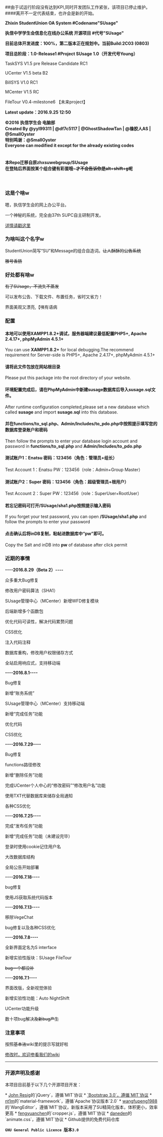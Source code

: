 ##由于试运行阶段没有达到KPI,同时开发团队工作紧张，该项目已停止维护。
####离开不一定代表结束，也许会是新的开始。

<b>Zhixin StudentUnion OA System #Codename"SUsage" </b>

<b>执信中学学生会信息化在线办公系统 开源项目 #代号"SUsage" </b>

<b>目前总体开发进度：100%，第二版本正在规划中。当前Build:2C03 (0803)</b>

<b>项目总阶段：1.0-Release1 #Project SUsage 1.0（开发代号Young）</b>

<p>TaskSYS V1.5 pre Release Candidate RC1</p>
<p>UCenter V1.5 beta B2</p>
<p>BillSYS V1.0 RC1</p>
<p>MCenter V1.5 RC</p>
<p>FileTour V0.4-milestone6 【未来project】</p>
<p><b>Latest update：2016.9.25 12:50</b></p>
<b>©2016 执信学生会 电脑部</b>
<br>
<b>Created By @yyl99311 | @df7c5117 | @GhostShadowTan | @橡胶人AS | @SmallOyster</b>
<br>
<b>特别鸣谢：@SmallOyster</b>
<br>
<b>Everyone can modified it except for the already existing codes </b>
<br>
<br>
<h4>本Repo迁移自原zhxsuwebgroup/SUsage<br>在登陆后界面按某个组合键有彩蛋哦~<s>才不会告诉你是alt+shift+g呢</s></h4>
<br>
<h3>这是个啥w</h3>
  <p>嗯，执信学生会的网上办公平台。</p>
  <p>一个神秘的系统，完全由37th SUPC自主研制开发。</p><a href="https://github.com/zhxsu/SUsage/wiki/Susage-%7C-%E6%A6%82%E8%BF%B0" target="_blank">详情请戳这里</a>

<h3>为啥叫这个名字w</h3>
  <p>StudentUnion简写“SU”和Message的组合自造词。<s>让人酥酥的公告系统</s></p>
  <p><s>雅号香肠</s></p>
<h3>好处都有啥w</h3>
  <s>有了SUsage，不流失不蒸发</s>
  <p>可以发布公告、下载文件、布置任务，省时又省力！</p>
  <p>界面美观又漂亮,【咦有语病</p>
<h3>配置</h3>
  <h4><p>本地可以使用<b>XAMPP1.8.2+</b>调试，服务器端建议最低配置PHP5+, Apache 2.4.17+, phpMyAdmin 4.5.1+</p></h4>
  <p>You can use <b>XAMPP1.8.2+</b> for local debugging.The recommend requirement for Server-side is PHP5+, Apache 2.4.17+, phpMyAdmin 4.5.1+</p>
  <h4><p>请将此文件包放在网站根目录</b></p></h4>
  <p>Please put this package into the root directory of your website.</b>
  <h4><p>环境配置完成后，请在PhpMyAdmin中新建susage数据库后导入susage.sql文件。</p></h4>
  <p>After runtime configuration completed,please set a new database which called <b>susage</b> and import <b>susage.sql</b> into this database.</p>
  <h4><p>并在<b>functions/to_sql.php、Admin/Includes/to_pdo.php</b>中按照提示填写您的数据库登录账户和密码</p></h4>
  <p>Then follow the prompts to enter your database login account and password in <b>functions/to_sql.php </b>and <b> Admin/Includes/to_pdo.php</b>
  <h4><p>测试账户1：Enatsu 密码：123456（角色：管理员+组长）</p></h4>
  <p>Test Account 1：Enatsu PW：123456（role：Admin+Group Master）</p>
  <h4><p>测试账户2：Super 密码：123456（角色：超级管理员+根用户）</p></h4>
  <p>Test Account 2：Super PW：123456（role：SuperUser+RootUser）</p>
  <h4><p><b>若忘记密码可打开/SUsage/sha1.php按照提示输入密码</b></p></h4>
  <p>If you forget your test password, you can open <b>/SUsage/sha1.php</b> and follow the prompts to enter your password</p>
  <h4><p><b>点击确认后将inDB复制，粘帖进数据库中“pw”即可。</b></p></h4>
  <p>Copy the Salt and inDB into <b>pw</b> of database after click permit</p>
<h3>近期的事情</h3>
<p><b>----2016.8.29（Beta 2）----</b></p>
  <p>众多重大Bug修复</p>
  <p>修改用户密码算法（SHA1）</p>
  <p>SUsage管理中心（MCenter）新增WFD修复模块</p>
  <p>后端新增多个函数包</p>
  <p>优化代码可读性，解决代码累赘问题</p>
  <p>CSS优化</p>
  <p>注入代码注释</p>
  <p>数据库重构，修改用户权限储存方式</p>
  <p>全站启用响应式，支持移动端</p>
<p><b>----2016.8.1----</b></p>
  <p>Bug修复</p>
  <p>新增“账务系统”</p>
  <p>SUsage管理中心（MCenter）支持移动端</p>
  <p>新增“完成任务”功能</p>
  <p>优化代码</p>
  <p>CSS优化</p>
<p><b>----2016.7.29----</b></p>
  <p>Bug修复</p>
  <p>functions路径修改</p>
  <p>新增“删除任务”功能</p>
  <p>完成UCenter个人中心的“修改密码”“修改用户名”功能</p>
  <p>使用TXT代替数据库来储存全局通知</p>
  <p>各种CSS优化</p>
<p><b>----2016.7.25----</b></p>
  <p>完成“发布任务”功能</p>
  <p>新增“完成任务”功能（未建设完毕）</p>
  <p>登录时使用cookie记住用户名</p>
  <p>大改数据库结构</p>
  <p>全局公告开始部署</p>
<p><b>----2016.7.18----</b></p>
  <p>bug修复</p>
  <p>使用JS获取系统代码版本</p>
<p><b>----2016.7.13----</b></p>
  <p>移除VegeChat</p>
  <p>bug修复以及各种CSS优化</p>
<p><b>----2016.7.8----</b></p>
  <p>全新界面定名为S interface</p>
  <p>新增实验性版块：SUsage FileTour</p>
  <s>bug一个都没补</s>
<p><b>----2016.7.1----</b></p>
  <p>界面改版，全新视觉体验</p>
  <p>新增实验性功能：Auto NightShift</p>
  <p>UCenter功能升级</p>
  <p>数十项bug解决<s>及新bug产生</s></p>

<h3>注意事项</h3>
  <p>按照<s>基本法</s>wiki里的提示写就好啦</p>
  <a href="https://github.com/zhxsu/susage/wiki" target="_blank">修改时，欢迎参看我们的wiki</a>
<hr></hr>
<h3>开源声明及感谢</h3>
  <p>本项目目前基于以下几个开源项目开发：</p>
* <a href="https://jquery.org/" target="_blank">John Resig</a>的`jQuery`，遵循`MIT`协议
* <a href="http://www.bootcss.com" target="_blank">`Bootstrap 3.0`，遵循`MIT`协议</a>
* <a href="https://github.com/nt1m/material-framework/" target="_blank">nt1m</a>的`material-framework`，遵循`Apache`协议版本`2.0`
* <a href="http://wangeditor.github.io/">wangfupeng1988</a>的`WangEditor`，遵循`MIT`协议，新版本采用了SU精简化版本，体积更小，效率更高
* <a href="https://github.com/fengyuanchen/cropper">fengyuanchen</a>的`cropper.js`，遵循`MIT`协议
* <a href="https://github.com/daneden/animate.css">daneden</a>的`animate.css`，遵循`MIT`协议
* Github提供的免费代码仓库


**`GNU General Public Licence `版本`3.0`**
